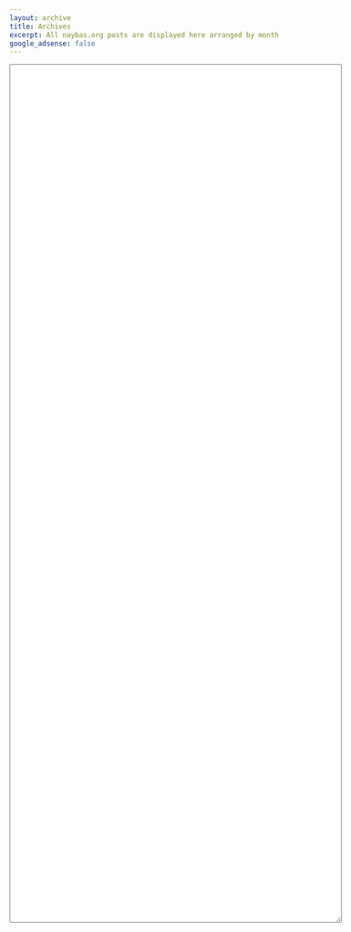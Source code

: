 ```yaml
---
layout: archive
title: Archives
excerpt: All naybas.org posts are displayed here arranged by month
google_adsense: false
---
```

<textarea rows="100" cols="70">
</textarea>
